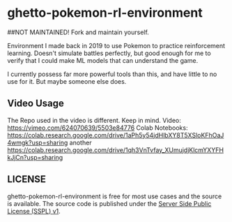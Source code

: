 # ghetto-pokemon-rl-environment
##NOT MAINTAINED! Fork and maintain yourself.

Environment I made back in 2019 to use Pokemon to practice reinforcement learning. Doesn't simulate battles perfectly, but good enough for me to verify that I could make ML models that can understand the game.

I currently possess far more powerful tools than this, and have little to no use for it. But maybe someone else does.

## Video Usage
The Repo used in the video is different. Keep in mind.
Video: https://vimeo.com/624070639/5503e84776
Colab Notebooks:
https://colab.research.google.com/drive/1aPh5y54jdHlbXY8T5XSloKFhOaJ4wmgk?usp=sharing
another
https://colab.research.google.com/drive/1qh3VnTvfay_XUmujdjKlcmYXYFHkJjCn?usp=sharing

## LICENSE

  ghetto-pokemon-rl-environment is free for most use cases and the source is available. The source code is published
  under the [Server Side Public License (SSPL) v1](LICENSE.txt).

